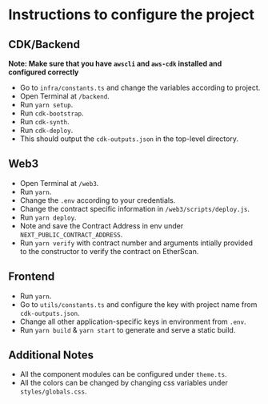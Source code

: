 # Instructions to configure the project

## CDK/Backend

**Note: Make sure that you have `awscli` and `aws-cdk` installed and configured correctly**

- Go to `infra/constants.ts` and change the variables according to project.
- Open Terminal at `/backend`.
- Run `yarn setup`.
- Run `cdk-bootstrap`.
- Run `cdk-synth`.
- Run `cdk-deploy`.
- This should output the `cdk-outputs.json` in the top-level directory.

## Web3

- Open Terminal at `/web3`.
- Run `yarn`.
- Change the `.env` according to your credentials.
- Change the contract specific information in `/web3/scripts/deploy.js`.
- Run `yarn deploy`.
- Note and save the Contract Address in env under `NEXT_PUBLIC_CONTRACT_ADDRESS`.
- Run `yarn verify` with contract number and arguments intially provided to the constructor to verify the contract on EtherScan.

## Frontend

- Run `yarn`.
- Go to `utils/constants.ts` and configure the key with project name from `cdk-outputs.json`.
- Change all other application-specific keys in environment from `.env`.
- Run `yarn build` & `yarn start` to generate and serve a static build.

## Additional Notes

- All the component modules can be configured under `theme.ts`.
- All the colors can be changed by changing css variables under `styles/globals.css`.
